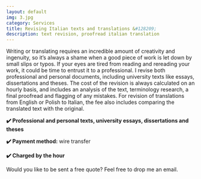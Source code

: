 ```yaml
---
layout: default
img: 3.jpg
category: Services
title: Revising Italian texts and translations &#128209;
description: text revision, proofread italian translation
---
```

<p>
Writing or translating requires an incredible amount of creativity and ingenuity, so it’s always a shame when a good piece of work is let down by small slips or typos. If your eyes are tired from reading and rereading your work, it could be time to entrust it to a professional. I revise both professional and personal documents, including university texts like essays, dissertations and theses. The cost of the revision is always calculated on an hourly basis, and includes an analysis of the text, terminology research, a final proofread and flagging of any mistakes. For revision of translations from English or Polish to Italian, the fee also includes comparing the translated text with the original.
</p>
<p>
<strong>✔️ Professional and personal texts, university essays, dissertations and theses</strong>
</p>
<p>
<strong>✔️ Payment method:</strong> wire transfer
</p>
<p>
<strong>✔️ Charged by the hour</strong>
</p>
<p>
Would you like to be sent a free quote? Feel free to drop me an email.
</p>
